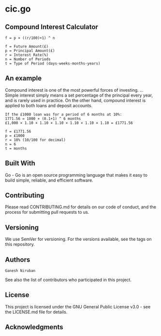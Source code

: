 # cic.go

## Compound Interest Calculator
```
f = p × ((r/100)+1) ^ n

f = Future Amount(£)
p = Principal Amount(£)
r = Interest Rate(%)
n = Number of Periods
t = Type of Period (days-weeks-months-years)
```
## An example

Compound interest is one of the most powerful forces of investing. ... Simple interest simply means a set percentage of the principal every year, and is rarely used in practice. On the other hand, compound interest is applied to both loans and deposit accounts.
```
If the £1000 loan was for a period of 6 months at 10%:
1771.56 = 1000 × (0.1+1) ^ 6 months
£1,000 × 1.10 × 1.10 × 1.10 × 1.10 × 1.10 × 1.10 = £1771.56

f = £1771.56
p = £1000
r = 10% (10/100 for decimal)
n = 6
t = months
```
## Built With 

Go - Go is an open source programming language that makes it easy to build simple, reliable, and efficient software.

## Contributing

Please read CONTRIBUTING.md for details on our code of conduct, and the process for submitting pull requests to us.

## Versioning

We use SemVer for versioning. For the versions available, see the tags on this repository.

## Authors
```
Ganesh Niruban
```
See also the list of contributors who participated in this project.

## License

This project is licensed under the GNU General Public License v3.0 - see the LICENSE.md file for details.

## Acknowledgments
